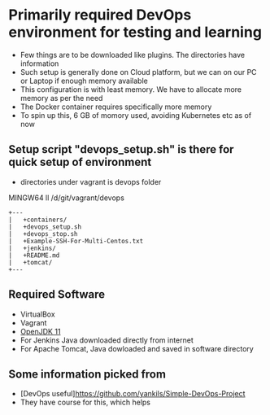 # Primarily required DevOps environment for testing and learning
* Few things are to be downloaded like plugins. The directories have information
* Such setup is generally done on Cloud platform, but we can on our PC or Laptop if enough memory available
* This configuration is with least memory. We have to allocate more memory as per the need
* The Docker container requires specifically more memory
* To spin up this, 6 GB of momory used, avoiding Kubernetes etc as of now

## Setup script "devops_setup.sh" is there for quick setup of environment
* directories under vagrant is devops folder

MINGW64 ll /d/git/vagrant/devops 
```
+--- 
|   +containers/
|   +devops_setup.sh
|   +devops_stop.sh 
|   +Example-SSH-For-Multi-Centos.txt
|   +jenkins/
|   +README.md
|   +tomcat/    
+---   
```
## Required Software
* VirtualBox
* Vagrant
* [OpenJDK 11](https://adoptopenjdk.net/releases.html?variant=openjdk11&jvmVariant=hotspot#x64_linux)
* For Jenkins Java downloaded directly from internet
* For Apache Tomcat, Java dowloaded and saved in software directory

## Some information picked from 
* [DevOps useful]https://github.com/yankils/Simple-DevOps-Project
* They have course for this, which helps 